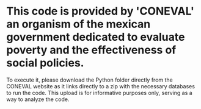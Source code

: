 # This code is provided by 'CONEVAL' an organism of the mexican government dedicated to evaluate poverty and the effectiveness of social policies. 

To execute it, please download the Python folder directly from the CONEVAL website as it links directly to a zip with the necessary databases to run the code. 
This upload is for informative purposes only, serving as a way to analyze the code. 
